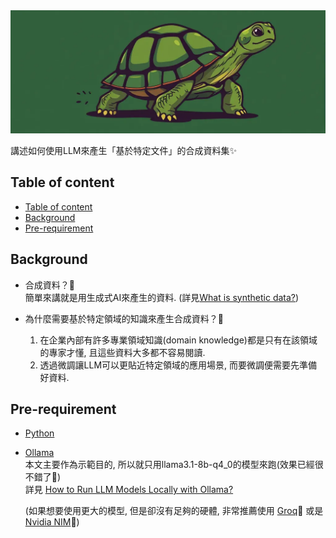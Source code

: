 <div align="center">
    <img src=./imgs/banner.webp height=20% />
</div>

講述如何使用LLM來產生「基於特定文件」的合成資料集✨️

## Table of content
- [Table of content](#table-of-content)
- [Background](#background)
- [Pre-requirement](#pre-requirement)

## Background
- 合成資料？📃  
  簡單來講就是用生成式AI來產生的資料. (詳見[What is synthetic data?](https://mostly.ai/what-is-synthetic-data))

- 為什麼需要基於特定領域的知識來產生合成資料？🤔  
  1. 在企業內部有許多專業領域知識(domain knowledge)都是只有在該領域的專家才懂, 且這些資料大多都不容易閱讀.
  2. 透過微調讓LLM可以更貼近特定領域的應用場景, 而要微調便需要先準備好資料.

## Pre-requirement
- [Python](https://www.python.org/downloads/release/python-3111/)
- [Ollama](https://ollama.com/download)  
  本文主要作為示範目的, 所以就只用llama3.1-8b-q4_0的模型來跑(效果已經很不錯了🤩)  
  詳見 [How to Run LLM Models Locally with Ollama?](https://www.analyticsvidhya.com/blog/2024/07/local-llm-deployment-with-ollama/)  
    
  (如果想要使用更大的模型, 但是卻沒有足夠的硬體, 非常推薦使用 [Groq](https://groq.com/)🚀 或是 [Nvidia NIM](https://build.nvidia.com/explore/discover)🌲)